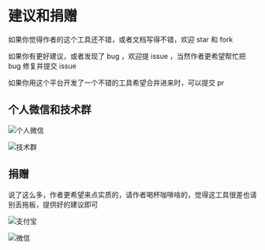# 建议和捐赠

如果你觉得作者的这个工具还不错，或者文档写得不错，欢迎 star 和 fork 

如果你有更好建议，或者发现了 bug ，欢迎提 issue ，当然作者更希望帮忙把 bug 修复并提交 issue 

如果你用这个平台开发了一个不错的工具希望合并进来时，可以提交 pr 


## 个人微信和技术群

![个人微信](http://pic.yupoo.com/sanri1993/136eb7a3/medium.jpg)

![技术群](http://pic.yupoo.com/sanri1993/d5859281/medium.jpg)


## 捐赠

说了这么多，作者更希望来点实质的，请作者喝杯咖啡啥的，觉得这工具很差也请别丢拖板，提供好的建议即可

![支付宝](http://pic.yupoo.com/sanri1993/0ee103ad/medium.jpg)

![微信](http://pic.yupoo.com/sanri1993/b1c913bf/medium.jpg)